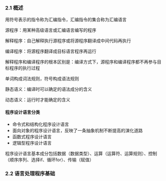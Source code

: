 ### 2.1 概述
用符号表示的指令称为汇编指令，汇编指令的集合称为汇编语言

源程序：用某种高级语言或汇编语言编写的程序

解释程序：自己解释执行源程序或将源程序翻译成中间代码再执行

编译程序：将源程序翻译成目标语言程序再运行

解释程序和编译程序的根本区别是：编译方式下，源程序和编译程序都不再参与目标程序的执行过程

单词构成词法规则，符号构成语法规则

静态语义：编译时可以确定的语法成分的含义

动态语义：运行时才能确定的含义

#### 程序设计语言分类
* 命令式和结构化程序设计语言
* 面向对象的程序设计语言，反映了一条抽象机制不断提高的演化道路
* 函数式程序设计语言
* 逻辑型程序设计语言

程序设计语言基本成分包括数据（数据类型）、运算（运算符、运算规则）、控制（顺序序列、选择if、循环for）、传输（赋值）

### 2.2 语言处理程序基础
